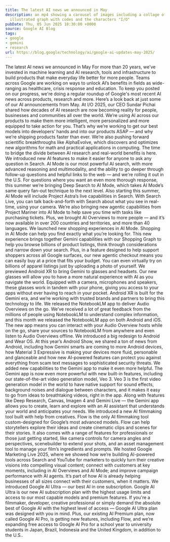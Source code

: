 ```yaml
---
title: The latest AI news we announced in May
description: an mp4 showing a carousel of images including a collage of people, an
  illustrated graph with codes and the characters "I/O"
pubDate: Thu, 05 Jun 2025 18:30:00 +0000
source: Google AI Blog
tags:
- google
- gemini
- research
url: https://blog.google/technology/ai/google-ai-updates-may-2025/
---
```


The latest AI news we announced in May
For more than 20 years, we’ve invested in machine learning and AI research, tools and infrastructure to build products that make everyday life better for more people. Teams across Google are working on ways to unlock AI’s benefits in fields as wide-ranging as healthcare, crisis response and education. To keep you posted on our progress, we're doing a regular roundup of Google's most recent AI news across products, research and more.
Here’s a look back at just some of our AI announcements from May.
At I/O 2025, our CEO Sundar Pichai shared how decades of AI research are now becoming reality for people, businesses and communities all over the world. We’re using AI across our products to make them more intelligent, more personalized and more equipped to take action for you. That’s why we’re working to get our best models into developers’ hands and into our products ASAP — and why we’re shipping products faster than ever. We’re also pushing forward scientific breakthroughs like AlphaEvolve, which discovers and optimizes new algorithms for math and practical applications in computing. The time to bridge the divide between AI research and real-world benefits is here.
We introduced new AI features to make it easier for anyone to ask any question in Search. AI Mode is our most powerful AI search, with more advanced reasoning and multimodality, and the ability to go deeper through follow-up questions and helpful links to the web — and we're rolling it out in the U.S. For questions where you want an even more thorough response, this summer we’re bringing Deep Search to AI Mode, which takes AI Mode’s same query fan-out technique to the next level. Also starting this summer, AI Mode will include Project Astra’s live capabilities in Search. With Search Live, you can talk back-and-forth with Search about what you see in real-time, using your camera. We’re also bringing new agentic capabilities from Project Mariner into AI Mode to help save you time with tasks like purchasing tickets. Plus, we brought AI Overviews to more people — and it’s now available in over 200 countries and territories, and more than 40 languages.
We launched new shopping experiences in AI Mode. Shopping in AI Mode can help you find exactly what you’re looking for. This new experience brings together Gemini capabilities with our Shopping Graph to help you browse billions of product listings, think through considerations and narrow down your search. Plus, in a feature designed to help support shoppers across all Google surfaces, our new agentic checkout means you can easily buy at a price that fits your budget. You can even virtually try on billions of apparel listings just by uploading a photo of yourself.
We previewed Android XR to bring Gemini to glasses and headsets. Our new glasses will allow you to have a more natural experience with AI as you navigate the world. Equipped with a camera, microphones and speakers, these glasses work in tandem with your phone, giving you access to your apps without ever having to reach in your pocket. Android XR is built for the Gemini era, and we’re working with trusted brands and partners to bring this technology to life.
We released the NotebookLM app to deliver Audio Overviews on the go. We’ve received a lot of great feedback from the millions of people using NotebookLM to understand complex information, and this month we released the NotebookLM app on both Android and iOS. The new app means you can interact with your Audio Overview hosts while on the go, share your sources to NotebookLM from anywhere and even listen to Audio Overviews offline.
We introduced a big redesign to Android and Wear OS. At this year’s Android Show, we shared a ton of news from Android, including how Gemini smarts are coming to more Android devices, how Material 3 Expressive is making your devices more fluid, personable and glanceable and how new AI-powered features can protect you against everything from scam text messages to sophisticated security threats.
We added new capabilities to the Gemini app to make it even more helpful. The Gemini app is now even more powerful with new built-in features, including our state-of-the-art video generation model, Veo 3. Veo 3 is the first video generation model in the world to have native support for sound effects, background noises and dialogue between characters, and it makes it easy to go from ideas to breathtaking videos, right in the app. Along with features like Deep Research, Canvas, Imagen 4 and Gemini Live — the Gemini app allows you to create, learn and explore with an AI assistant that understands your world and anticipates your needs.
We introduced a new AI filmmaking tool built with help from creatives. Flow is the only AI filmmaking tool custom-designed for Google’s most advanced models. Flow can help storytellers explore their ideas and create cinematic clips and scenes for their stories. It also comes with a range of features for professionals or those just getting started, like camera controls for camera angles and perspectives, scenebuilder to extend your shots, and an asset management tool to manage your film’s ingredients and prompts.
We hosted Google Marketing Live 2025, where we showed how we’re building AI-powered tools across Search and YouTube for marketers to quickly turn their creative visions into compelling visual content; connect with customers at key moments, including in AI Overviews and AI Mode; and improve campaign performance with AI agents. It’s part of how AI is already helping businesses of all sizes connect with their customers, when it matters.
We introduced Google AI Ultra — our best AI in one subscription. Google AI Ultra is our new AI subscription plan with the highest usage limits and access to our most capable models and premium features. If you're a filmmaker, developer, creative professional or simply demand the absolute best of Google AI with the highest level of access — Google AI Ultra plan was designed with you in mind. Plus, our existing AI Premium plan, now called Google AI Pro, is getting new features, including Flow, and we’re expanding free access to Google AI Pro for a school year to university students in Japan, Brazil, Indonesia and the United Kingdom, in addition to the U.S..